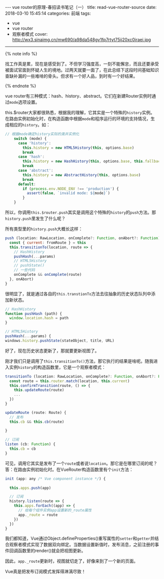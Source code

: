 --- vue router的原理-春招读书笔记（一）
title: read-vue-router-source
date: 2018-03-10 15:45:14
categories: 前端
tags:
- vue
- vue router
- 观察者模式
cover: http://wx3.sinaimg.cn/mw690/a98da548gy1fp7rtyt75ij20xc0iraei.jpg
---

{% note info %}

找工作真是累，现在是感受到了。不但学习强度高，一刻不能懈怠，而且还要承受被面试官面到怀疑人生的境地。过两天就要一面了，在此总结下这段时间基础知识查缺补漏的一些难啃的骨头。但求有一个好人品，到时有一个好结果。

{% endnote %}

vue router有三种模式：hash、history、abstract。它们在新建Router实例时通过`mode`选项设置。

this.$router大家都很熟悉，根据我的理解，它其实是一个特殊的`history`实例。在路由实例初始化时，在构造函数中根据`mode`和程序运行的环境的支持情况，生成相应的`history`。如：

```js
// 根据mode确定history实际的类并实例化
    switch (mode) {
      case 'history':
        this.history = new HTML5History(this, options.base)
        break
      case 'hash':
        this.history = new HashHistory(this, options.base, this.fallback)
        break
      case 'abstract':
        this.history = new AbstractHistory(this, options.base)
        break
      default:
        if (process.env.NODE_ENV !== 'production') {
          assert(false, `invalid mode: ${mode}`)
        }
    }
```

所以，你调用`this.$router.push`其实是调用这个特殊的`history`的`push`方法。那`history.push`里发生了什么呢？

所有类型里的`history.push`大概长这样：
```js
push (location: RawLocation, onComplete?: Function, onAbort?: Function) {
  const { current: fromRoute } = this
  this.transitionTo(location, route => {
    // HashHistory
    pushHash(...params)
    // HTML5History
    // pushState()
    // 一些代码
    onComplete && onComplete(route)
  }, onAbort)
}
```

很明显了，就是通过各自的`this.transtionTo`方法去往抽象的历史状态队列中添加新状态。

```js
// HashHistory
function pushHash (path) {
  window.location.hash = path
}

// HTML5History
pushHash(...params) {
windows.history.pushState(stateObject, title, URL)
```

好了，现在历史状态更新了，那就要更新视图了。

刚才我们只是调用了`this.transitionTo()`方法，那它执行的结果是啥呢。随我进入实例`history`的构造函数里，它是一个观察者模式：

```js
transitionTo (location: RawLocation, onComplete?: Function, onAbort?: Function) {
  const route = this.router.match(location, this.current)
  this.confirmTransition(route, () => {
    this.updateRoute(route)
    ...
  })
}

updateRoute (route: Route) {
  // 发布
  this.cb && this.cb(route)
  
}

// 订阅
listen (cb: Function) {
  this.cb = cb
}
```

可见，调用它其实是发布了一个`route`或者说`location`。那它是在哪里订阅的呢？答：在路由实例初始化时。在VueRouter构造函数里有个`init`方法：

```js
init (app: any /* Vue component instance */) {
    
  this.apps.push(app)

  // 订阅
  history.listen(route => {
    this.apps.forEach((app) => {
      // 给每个组件实例app设置新的_route属性
      app._route = route
    })
  })
}
```

我们都知道，Vue通过Object.defineProperties()重写属性的`setter`和`getter`并结合观察者模式实现了数据双向绑定。当数据设置新值时，发布消息，之前注册的事件回调函数里的render()就会把视图更新。

因此，`app._route`更新时，视图就切走了，好像来到了一个新的页面。

Vue真是把发布订阅模式发挥得淋漓尽致！